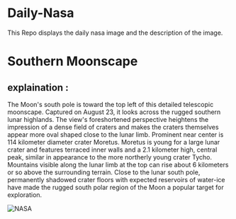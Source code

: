 # Daily-Nasa

This Repo displays the daily nasa image and the description of the image.

<!--NASA-->
# Southern Moonscape
## explaination :

The Moon's south pole is toward the top left of this detailed telescopic moonscape. Captured on August 23, it looks across the rugged southern lunar highlands. The view's foreshortened perspective heightens the impression of a dense field of craters and makes the craters themselves appear more oval shaped close to the lunar limb. Prominent near center is 114 kilometer diameter crater Moretus. Moretus is young for a large lunar crater and features terraced inner walls and a 2.1 kilometer high, central peak, similar in appearance to the more northerly young crater Tycho. Mountains visible along the lunar limb at the top can rise about 6 kilometers or so above the surrounding terrain. Close to the lunar south pole, permanently shadowed crater floors with expected reservoirs of water-ice have made the rugged south polar region of the Moon a popular target for exploration.

![NASA](https://apod.nasa.gov/apod/image/2408/lorand_fenyes_hold_0016_Moretus_hegyvidek1024c.jpg)
<!--/NASA-->